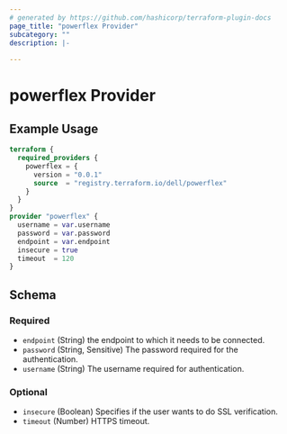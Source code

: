 ```yaml
---
# generated by https://github.com/hashicorp/terraform-plugin-docs
page_title: "powerflex Provider"
subcategory: ""
description: |-
  
---
```


# powerflex Provider



## Example Usage

```terraform
terraform {
  required_providers {
    powerflex = {
      version = "0.0.1"
      source  = "registry.terraform.io/dell/powerflex"
    }
  }
}
provider "powerflex" {
  username = var.username
  password = var.password
  endpoint = var.endpoint
  insecure = true
  timeout  = 120
}
```

<!-- schema generated by tfplugindocs -->
## Schema

### Required

- `endpoint` (String) the endpoint to which it needs to be connected.
- `password` (String, Sensitive) The password required for the authentication.
- `username` (String) The username required for authentication.

### Optional

- `insecure` (Boolean) Specifies if the user wants to do SSL verification.
- `timeout` (Number) HTTPS timeout.
